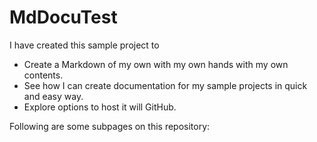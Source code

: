 # MdDocuTest

I have created this sample project to 
  - Create a Markdown of my own with my own hands with my own contents. 
  - See how I can create documentation for my sample projects in quick and easy way. 
  - Explore options to host it will GitHub.

Following are some subpages on this repository:

